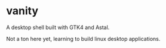 # vanity

A desktop shell built with GTK4 and Astal.

Not a ton here yet, learning to build linux desktop applications.
